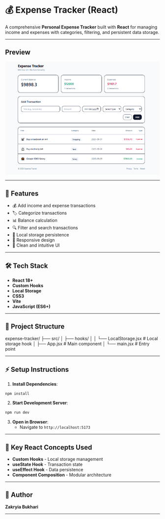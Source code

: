 # 💰 Expense Tracker (React)

A comprehensive **Personal Expense Tracker** built with **React** for managing income and expenses with categories, filtering, and persistent data storage.

---

## Preview

![alt text](image.png)

---
## 🚀 Features

- 💰 Add income and expense transactions
- 🏷️ Categorize transactions
- 📊 Balance calculation
- 🔍 Filter and search transactions
- 💾 Local storage persistence
- 📱 Responsive design
- 🎨 Clean and intuitive UI

---

## 🛠️ Tech Stack

- **React 18+**
- **Custom Hooks**
- **Local Storage**
- **CSS3**
- **Vite**
- **JavaScript (ES6+)**

---

## 📂 Project Structure

expense-tracker/
├── src/
│   ├── hooks/
│   │   └── LocalStorage.jsx # Local storage hook
│   ├── App.jsx # Main component
│   └── main.jsx # Entry point

---

## ⚡ Setup Instructions

1. **Install Dependencies**:
```bash
npm install
```

2. **Start Development Server**:
```bash
npm run dev
```

3. **Open in Browser**:
   - Navigate to `http://localhost:5173`

---

## 🔧 Key React Concepts Used

- **Custom Hooks** - Local storage management
- **useState Hook** - Transaction state
- **useEffect Hook** - Data persistence
- **Component Composition** - Modular architecture

---

## 🙌 Author

**Zakryia Bukhari**

---